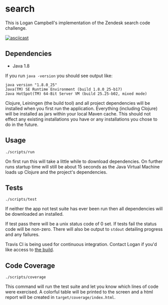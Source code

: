 # search

This is Logan Campbell's implementation of the Zendesk search code challenge.

[![asciicast](https://asciinema.org/a/FOxJpn8dXeEHTwhXYOmc1kaS9.png)](https://asciinema.org/a/FOxJpn8dXeEHTwhXYOmc1kaS9)

## Dependencies

* Java 1.8

If you run `java -version` you should see output like:

    java version "1.8.0_25"
    Java(TM) SE Runtime Environment (build 1.8.0_25-b17)
    Java HotSpot(TM) 64-Bit Server VM (build 25.25-b02, mixed mode)

Clojure, Leiningen (the build tool) and all project dependencies will be
installed when you first run the application. Everything (including Clojure)
will be installed as jars within your local Maven cache. This should not effect
any existing installations you have or any installations you chose to do in the
future.

## Usage

    ./scripts/run
    
On first run this will take a little while to download dependencies. On further
runs startup time will still be about 15 seconds as the Java Virtual Machine
loads up Clojure and the project's dependencies.

## Tests

    ./scripts/test

If neither the app not test suite has ever been run then all dependencies will
be downloaded an installed.

If test pass there will be a unix status code of 0 set. If tests fail the status
code will be non-zero. There will also be output to `stdout` detailing progress
and any failures.

Travis CI is being used for continuous integration. Contact Logan if you'd like
access to [the build](https://travis-ci.com/logaan/search).

## Code Coverage

    ./scripts/coverage

This command will run the test suite and let you know which lines of code were
exercised. A colorful table will be printed to the screen and a html report will
be created in `target/coverage/index.html`.
